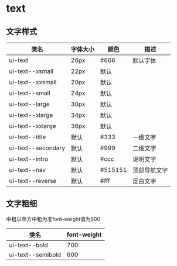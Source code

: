 # text 

## 文字样式

| 类名            | 字体大小 | 颜色 | 描述 |
| --------------  | ------- | -----|-----|
| ui-text         | 26px    | #666 |默认字体|
| ui-text--xsmall | 22px    | 默认 ||
| ui-text--xxsmall| 20px    | 默认 ||
| ui-text--small  | 24px    | 默认 ||
| ui-text--large  | 30px    | 默认 ||
| ui-text--xlarge | 34px    | 默认 ||
| ui-text--xxlarge| 36px    | 默认 ||
| ui-text--title  | 默认    | #333 | 一级文字 |
| ui-text--secondary| 默认  | #999 | 二级文字 |
| ui-text--intro  | 默认    | #ccc | 说明文字 |
| ui-text--nav    | 默认    | #515151 | 顶部导航文字 |
| ui-text--reverse| 默认    | #fff | 反白文字 |

## 文字粗细

中粗以苹方中粗为准font-weight值为600

| 类名 | font-weight | 
| --------------  | ------- | 
| ui-text--bold | 700 |  
| ui-text--semibold | 600 |  

